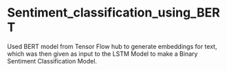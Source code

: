 # Sentiment_classification_using_BERT
Used BERT model from Tensor Flow hub to generate embeddings for text, which was then given as input to the LSTM Model to make a Binary Sentiment Classification Model. 
